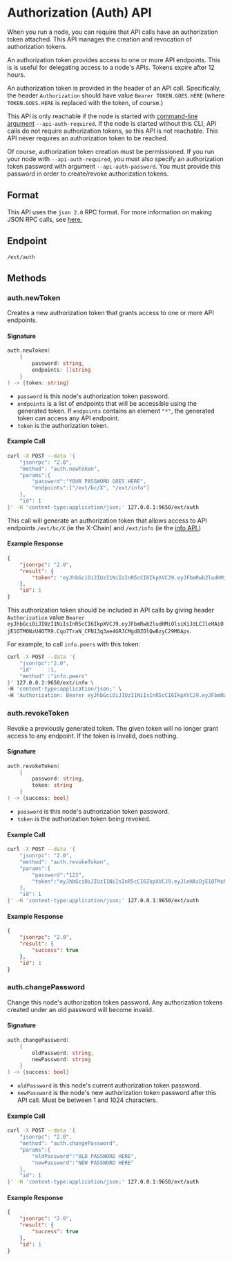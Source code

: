 # Authorization (Auth) API

When you run a node, you can require that API calls have an authorization token attached.
This API manages the creation and revocation of authorization tokens.

An authorization token provides access to one or more API endpoints.
This is is useful for delegating access to a node's APIs.
Tokens expire after 12 hours.

An authorization token is provided in the header of an API call.
Specifically, the header `Authorization` should have value `Bearer TOKEN.GOES.HERE` (where `TOKEN.GOES.HERE` is replaced with the token, of course.)

This API is only reachable if the node is started with [command-line argument](../references/command-line-interface.md) `--api-auth-required`.
If the node is started without this CLI, API calls do not require authorization tokens, so this API is not reachable.
This API never requires an authorization token to be reached.

Of course, authorization token creation must be permissioned.
If you run your node with `--api-auth-required`, you must also specify an authorization token password with argument `--api-auth-password`.
You must provide this password in order to create/revoke authorization tokens.

## Format

This API uses the `json 2.0` RPC format. For more information on making JSON RPC calls, see [here.](./issuing-api-calls.md)

## Endpoint

```http
/ext/auth
```

## Methods

### auth.newToken

Creates a new authorization token that grants access to one or more API endpoints.

#### Signature

```go
auth.newToken(
    {
        password: string,
        endpoints: []string
    }
) -> {token: string}
```

* `password` is this node's authorization token password.
* `endpoints` is a list of endpoints that will be accessible using the generated token.
If `endpoints` contains an element `"*"`, the generated token can access any API endpoint.
* `token` is the authorization token.

#### Example Call

```sh
curl -X POST --data '{
    "jsonrpc": "2.0",
    "method": "auth.newToken",
    "params":{
        "password":"YOUR PASSWORD GOES HERE",
        "endpoints":["/ext/bc/X", "/ext/info"]
    },
    "id": 1
}' -H 'content-type:application/json;' 127.0.0.1:9650/ext/auth
```

This call will generate an authorization token that allows access to API endpoints `/ext/bc/X` (ie the X-Chain) and `/ext/info` (ie the [info API.](../api/info.md))

#### Example Response

```json
{
    "jsonrpc": "2.0",
    "result": {
        "token": "eyJhbGciOiJIUzI1NiIsInR5cCI6IkpXVCJ9.eyJFbmRwb2ludHMiOlsiKiJdLCJleHAiOjE1OTM0NzU4OTR9.Cqo7TraN_CFN13q3ae4GRJCMgd8ZOlQwBzyC29M6Aps"
    },
    "id": 1
}
```

This authorization token should be included in API calls by giving header `Authorization` value `Bearer eyJhbGciOiJIUzI1NiIsInR5cCI6IkpXVCJ9.eyJFbmRwb2ludHMiOlsiKiJdLCJleHAiOjE1OTM0NzU4OTR9.Cqo7TraN_CFN13q3ae4GRJCMgd8ZOlQwBzyC29M6Aps`.

For example, to call `info.peers` with this token:

```sh
curl -X POST --data '{
    "jsonrpc":"2.0",
    "id"     :1,
    "method" :"info.peers"
}' 127.0.0.1:9650/ext/info \
-H 'content-type:application/json;' \
-H 'Authorization: Bearer eyJhbGciOiJIUzI1NiIsInR5cCI6IkpXVCJ9.eyJFbmRwb2ludHMiOlsiKiJdLCJleHAiOjE1OTM0NzU4OTR9.Cqo7TraN_CFN13q3ae4GRJCMgd8ZOlQwBzyC29M6Aps'
```

### auth.revokeToken

Revoke a previously generated token. The given token will no longer grant access to any endpoint.
If the token is invalid, does nothing.

#### Signature 

```go
auth.revokeToken(
    {
        password: string,
        token: string
    }
) -> {success: bool}
```

* `password` is this node's authorization token password.
* `token` is the authorization token being revoked.

#### Example Call

```sh
curl -X POST --data '{
    "jsonrpc": "2.0",
    "method": "auth.revokeToken",
    "params":{
        "password":"123",
        "token":"eyJhbGciOiJIUzI1NiIsInR5cCI6IkpXVCJ9.eyJleHAiOjE1OTMxNzIzMjh9.qZVNhH6AMQ_LpbXnPbTFEL6Vm5EM5FLU-VEKpYBH3k4"
    },
    "id": 1
}' -H 'content-type:application/json;' 127.0.0.1:9650/ext/auth
```

#### Example Response

```json
{
    "jsonrpc": "2.0",
    "result": {
        "success": true
    },
    "id": 1
}
```

### auth.changePassword

Change this node's authorization token password.
Any authorization tokens created under an old password will become invalid. 

#### Signature 

```go
auth.changePassword(
    {
        oldPassword: string,
        newPassword: string
    }
) -> {success: bool}
```

* `oldPassword` is this node's current authorization token password.
* `newPassword` is the node's new authorization token password after this API call. Must be between 1 and 1024 characters.

#### Example Call

```sh
curl -X POST --data '{
    "jsonrpc": "2.0",
    "method": "auth.changePassword",
    "params":{
        "oldPassword":"OLD PASSWORD HERE",
        "newPassword":"NEW PASSWORD HERE"
    },
    "id": 1
}' -H 'content-type:application/json;' 127.0.0.1:9650/ext/auth
```

#### Example Response

```json
{
    "jsonrpc": "2.0",
    "result": {
        "success": true
    },
    "id": 1
}
```

